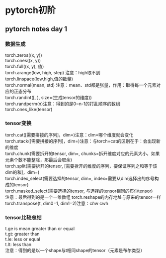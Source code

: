 # pytorch初阶
## pytorch notes day 1
### 数据生成
torch.zeros((x, y))<br/>
torch.ones((x, y))<br/>
torch.full((x, y), 值)<br/>
torch.arange(low, high, step) 注意：high取不到<br/>
torch.linspace(low,high,值的数量)<br/>
torch.normal(mean, std) 注意：mean、std都是张量，作用：取得每一个元素对应的正态分布<br/>
torch.randint([, ), size=(生成tensor的维度))<br/>
torch.randperm(n)注意：得到的是0~n-1的打乱顺序的数组<br/>
torch.ones_like(tensor)<br/>
### tensor变换
torch.cat([需要拼接的序列]，dim=)注意：dim=哪个维度就会变化<br/>
torch.stack([需要拼接的序列]，dim=)注意：与torch=cat的区别在于：会出现新的维度<br/>
torch.chunk(需要拆开的tensor, dim=, chunks=拆开维度对应的元素大小，如果元素个数不能整除，那最后会取余)<br/>
torch.split(需要拆开的tensor, [需要拆开的维度的序列，要保证序列之和等于该dim的和]，dim=)<br/>
torch.index_select(需要选择的tensor, dim=, index=需要从dim选择出的序号构成的tensor)<br/>
torch.masked_select(需要选择的tensor, 与选择的tensor相同的布尔tensor)<br/>注意：最后得到的是一个一维数组
torch.reshape的内存地址与原来的tensor一样<br/>
torch.transpose(t, dim0=1, dim1=2)注意：c*h*w     c*w*h<br/>
### tensor比较总结
t.ge is mean greater than or equal<br/>
t.gt: greater than<br/>
t.le: less or equal<br/>
t.lt: less than<br/>
注意：得到的是以一个shape与t相同shape的tensor（元素是布尔类型）

